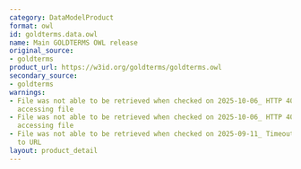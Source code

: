 ```yaml
---
category: DataModelProduct
format: owl
id: goldterms.data.owl
name: Main GOLDTERMS OWL release
original_source:
- goldterms
product_url: https://w3id.org/goldterms/goldterms.owl
secondary_source:
- goldterms
warnings:
- File was not able to be retrieved when checked on 2025-10-06_ HTTP 404 error when
  accessing file
- File was not able to be retrieved when checked on 2025-10-06_ HTTP 404 error when
  accessing file
- File was not able to be retrieved when checked on 2025-09-11_ Timeout connecting
  to URL
layout: product_detail
---
```

